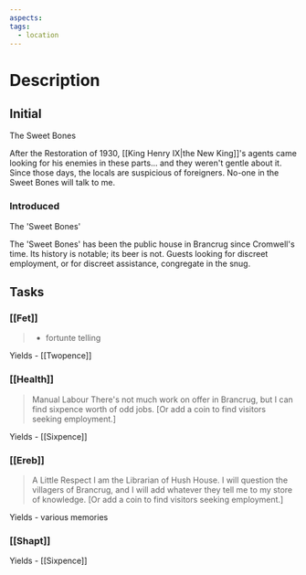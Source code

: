 ```yaml
---
aspects: 
tags:
  - location
---
```

# Description
## Initial
The Sweet Bones 

After the Restoration of 1930, [[King Henry IX|the New King]]'s agents came looking for his enemies in these parts... and they weren't gentle about it. Since those days, the locals are suspicious of foreigners. No-one in the Sweet Bones will talk to me.

### Introduced
The 'Sweet Bones'

The 'Sweet Bones' has been the public house in Brancrug since Cromwell's time. Its history is notable; its beer is not. Guests looking for discreet employment, or for discreet assistance, congregate in the snug.

## Tasks
### [[Fet]]
> - fortunte telling 

Yields - [[Twopence]]

### [[Health]]
> Manual Labour 
> There's not much work on offer in Brancrug, but I can find sixpence worth of odd jobs. [Or add a coin to find visitors seeking employment.] 

Yields - [[Sixpence]]

### [[Ereb]]
> A Little Respect
> I am the Librarian of Hush House. I will question the villagers of Brancrug, and I will add whatever they tell me to my store of knowledge. [Or add a coin to find visitors seeking employment.]

Yields - various memories

### [[Shapt]]
Yields - [[Sixpence]]